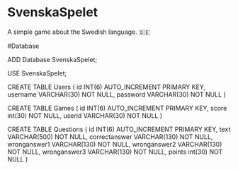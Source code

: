 # SvenskaSpelet

A simple game about the Swedish language. 🇸🇪

#Database

ADD Database SvenskaSpelet;

USE SvenskaSpelet;

CREATE TABLE Users (
id INT(6) AUTO_INCREMENT PRIMARY KEY,
username VARCHAR(30) NOT NULL,
password VARCHAR(30) NOT NULL
)

CREATE TABLE Games (
id INT(6) AUTO_INCREMENT PRIMARY KEY,
score int(30) NOT NULL,
userid VARCHAR(30) NOT NULL
)

CREATE TABLE Questions (
id INT(6) AUTO_INCREMENT PRIMARY KEY,
text VARCHAR(500) NOT NULL,
correctanswer VARCHAR(130) NOT NULL,
wronganswer1 VARCHAR(130) NOT NULL,
wronganswer2 VARCHAR(130) NOT NULL,
wronganswer3 VARCHAR(130) NOT NULL,
points int(30) NOT NULL
)
